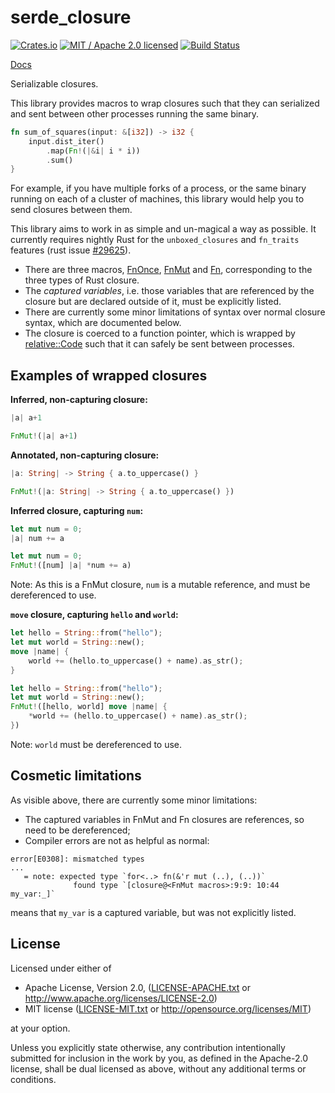 # serde_closure

[![Crates.io](https://img.shields.io/crates/v/serde_closure.svg?style=flat-square&maxAge=86400)](https://crates.io/crates/serde_closure)
[![MIT / Apache 2.0 licensed](https://img.shields.io/crates/l/serde_closure.svg?style=flat-square&maxAge=2592000)](#License)
[![Build Status](https://dev.azure.com/alecmocatta/serde_closure/_apis/build/status/tests?branchName=master)](https://dev.azure.com/alecmocatta/serde_closure/_build/latest?branchName=master)

[Docs](https://docs.rs/serde_closure/0.1.3)

Serializable closures.

This library provides macros to wrap closures such that they can serialized and
sent between other processes running the same binary.

```rust
fn sum_of_squares(input: &[i32]) -> i32 {
	input.dist_iter()
		.map(Fn!(|&i| i * i))
		.sum()
}
```

For example, if you have multiple forks of a process, or the same binary running
on each of a cluster of machines, this library would help you to send closures
between them.

This library aims to work in as simple and un-magical a way as possible. It
currently requires nightly Rust for the `unboxed_closures` and `fn_traits`
features (rust issue [#29625](https://github.com/rust-lang/rust/issues/29625)).

 * There are three macros,
 [FnOnce](https://docs.rs/serde_closure/0.1.3/serde_closure/macro.FnOnce.html),
 [FnMut](https://docs.rs/serde_closure/0.1.3/serde_closure/macro.FnMut.html) and
 [Fn](https://docs.rs/serde_closure/0.1.3/serde_closure/macro.Fn.html),
 corresponding to the three types of Rust closure.
 * The *captured variables*, i.e. those variables that are referenced by the
 closure but are declared outside of it, must be explicitly listed.
 * There are currently some minor limitations of syntax over normal closure
 syntax, which are documented below.
 * The closure is coerced to a function pointer, which is wrapped by
 [relative::Code](https://docs.rs/relative) such that it can safely be sent
 between processes.

## Examples of wrapped closures
**Inferred, non-capturing closure:**
```rust
|a| a+1
```
```rust
FnMut!(|a| a+1)
```

**Annotated, non-capturing closure:**
```rust
|a: String| -> String { a.to_uppercase() }
```
```rust
FnMut!(|a: String| -> String { a.to_uppercase() })
```

**Inferred closure, capturing `num`:**
```rust
let mut num = 0;
|a| num += a
```
```rust
let mut num = 0;
FnMut!([num] |a| *num += a)
```
Note: As this is a FnMut closure, `num` is a mutable reference, and must be
dereferenced to use.

**`move` closure, capturing `hello` and `world`:**
```rust
let hello = String::from("hello");
let mut world = String::new();
move |name| {
	world += (hello.to_uppercase() + name).as_str();
}
```
```rust
let hello = String::from("hello");
let mut world = String::new();
FnMut!([hello, world] move |name| {
	*world += (hello.to_uppercase() + name).as_str();
})
```
Note: `world` must be dereferenced to use.

## Cosmetic limitations
As visible above, there are currently some minor limitations:
 * The captured variables in FnMut and Fn closures are references, so need
to be dereferenced;
 * Compiler errors are not as helpful as normal:
```text
error[E0308]: mismatched types
...
   = note: expected type `for<..> fn(&'r mut (..), (..))`
              found type `[closure@<FnMut macros>:9:9: 10:44 my_var:_]`
```
means that `my_var` is a captured variable, but was not explicitly listed.

## License
Licensed under either of

 * Apache License, Version 2.0, ([LICENSE-APACHE.txt](LICENSE-APACHE.txt) or http://www.apache.org/licenses/LICENSE-2.0)
 * MIT license ([LICENSE-MIT.txt](LICENSE-MIT.txt) or http://opensource.org/licenses/MIT)

at your option.

Unless you explicitly state otherwise, any contribution intentionally submitted for inclusion in the work by you, as defined in the Apache-2.0 license, shall be dual licensed as above, without any additional terms or conditions.
